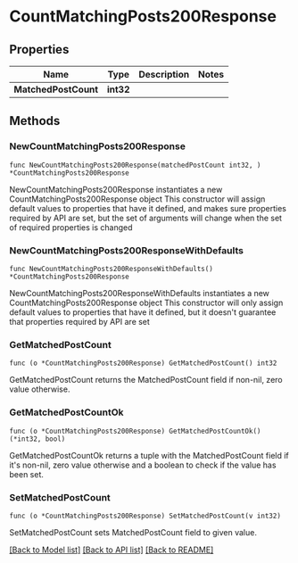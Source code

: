 # CountMatchingPosts200Response

## Properties

Name | Type | Description | Notes
------------ | ------------- | ------------- | -------------
**MatchedPostCount** | **int32** |  | 

## Methods

### NewCountMatchingPosts200Response

`func NewCountMatchingPosts200Response(matchedPostCount int32, ) *CountMatchingPosts200Response`

NewCountMatchingPosts200Response instantiates a new CountMatchingPosts200Response object
This constructor will assign default values to properties that have it defined,
and makes sure properties required by API are set, but the set of arguments
will change when the set of required properties is changed

### NewCountMatchingPosts200ResponseWithDefaults

`func NewCountMatchingPosts200ResponseWithDefaults() *CountMatchingPosts200Response`

NewCountMatchingPosts200ResponseWithDefaults instantiates a new CountMatchingPosts200Response object
This constructor will only assign default values to properties that have it defined,
but it doesn't guarantee that properties required by API are set

### GetMatchedPostCount

`func (o *CountMatchingPosts200Response) GetMatchedPostCount() int32`

GetMatchedPostCount returns the MatchedPostCount field if non-nil, zero value otherwise.

### GetMatchedPostCountOk

`func (o *CountMatchingPosts200Response) GetMatchedPostCountOk() (*int32, bool)`

GetMatchedPostCountOk returns a tuple with the MatchedPostCount field if it's non-nil, zero value otherwise
and a boolean to check if the value has been set.

### SetMatchedPostCount

`func (o *CountMatchingPosts200Response) SetMatchedPostCount(v int32)`

SetMatchedPostCount sets MatchedPostCount field to given value.



[[Back to Model list]](../README.md#documentation-for-models) [[Back to API list]](../README.md#documentation-for-api-endpoints) [[Back to README]](../README.md)


